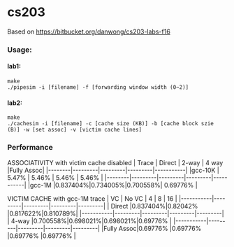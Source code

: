 # cs203

Based on <https://bitbucket.org/danwong/cs203-labs-f16>

### Usage:
#### lab1:
```
make
./pipesim -i [filename] -f [forwarding window width (0~2)]
```
#### lab2:
```
make
./cachesim -i [filename] -c [cache size (KB)] -b [cache block szie (B)] -w [set assoc] -v [victim cache lines]
```
### Performance
ASSOCIATIVITY
with victim cache disabled
| Trace  | Direct  |  2-way  |  4 way  |Fully Assoc|
|--------|---------|---------|---------|-----------|
|gcc-10K |  5.47%  |  5.46%  |  5.46%  |   5.46%   |
|--------|---------|---------|---------|-----------|
|gcc-1M  |0.837404%|0.734005%|0.700558%| 0.69776%  |


VICTIM CACHE
with gcc-1M trace
|    VC     | No VC   |    4    |    8    |   16    |
|-----------|---------|---------|---------|---------|
|   Direct  |0.837404%|0.82042% |0.817622%|0.810789%|
|-----------|---------|---------|---------|---------|
|   4-way   |0.700558%|0.698021%|0.698021%|0.69776% |
|-----------|---------|---------|---------|---------|
|Fully Assoc|0.69776% |0.69776% |0.69776% |0.69776% |
